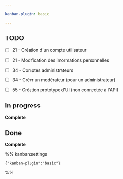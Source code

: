 ```yaml
---

kanban-plugin: basic

---
```


## TODO

- [ ] 21 - Création d'un compte utilisateur
- [ ] 21 - Modification des informations personnelles
- [ ] 34 - Comptes administrateurs
- [ ] 34 - Créer un modérateur (pour un administrateur)
- [ ] 55 - Création prototype d'UI (non connectée à l'API)


## In progress

**Complete**


## Done

**Complete**




%% kanban:settings
```
{"kanban-plugin":"basic"}
```
%%